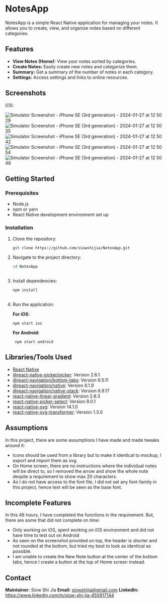 # NotesApp

NotesApp is a simple React Native application for managing your notes. It allows you to create, view, and organize notes based on different categories.

## Features

- **View Notes (Home):** View your notes sorted by categories.
- **Create Notes:** Easily create new notes and categorize them.
- **Summary:** Get a summary of the number of notes in each category.
- **Settings:** Access settings and links to online resources.
  
## Screenshots

iOS:

![Simulator Screenshot - iPhone SE (3rd generation) - 2024-01-27 at 12 50 29](https://github.com/siowshijia/NotesApp/assets/17192763/3cc84500-2a2f-4f3a-8243-e7fc29a44435)
![Simulator Screenshot - iPhone SE (3rd generation) - 2024-01-27 at 12 50 35](https://github.com/siowshijia/NotesApp/assets/17192763/37790cae-faea-4286-8bef-8fd0f68d48a8)
![Simulator Screenshot - iPhone SE (3rd generation) - 2024-01-27 at 12 50 42](https://github.com/siowshijia/NotesApp/assets/17192763/3d1a4955-684f-4697-8b97-59be2aae9155)
![Simulator Screenshot - iPhone SE (3rd generation) - 2024-01-27 at 12 50 54](https://github.com/siowshijia/NotesApp/assets/17192763/88d6dbed-2649-45b9-9153-14356743c0b4)
![Simulator Screenshot - iPhone SE (3rd generation) - 2024-01-27 at 12 50 48](https://github.com/siowshijia/NotesApp/assets/17192763/0ce65f9c-4b12-4efb-9379-ff9ad582dd6a)


## Getting Started

### Prerequisites

- Node.js
- npm or yarn
- React Native development environment set up

### Installation

1. Clone the repository:

   ```bash
   git clone https://github.com/siowshijia/NotesApp.git

2. Navigate to the project directory:

    ```bash
    cd NotesApp
  
3. Install dependencies:
  
    ```bash
    npm install
  
4. Run the application:

    **For iOS:**
    
       npm start ios
  
    **For Android:**
    
        npm start android


## Libraries/Tools Used

- [React Native](https://reactnative.dev/)
- [@react-native-picker/picker](https://github.com/react-native-picker/picker): Version 2.6.1
- [@react-navigation/bottom-tabs](https://reactnavigation.org/): Version 6.5.11
- [@react-navigation/native](https://reactnavigation.org/): Version 6.1.9
- [@react-navigation/native-stack](https://reactnavigation.org/): Version 6.9.17
- [react-native-linear-gradient](https://github.com/react-native-linear-gradient/react-native-linear-gradient): Version 2.8.3
- [react-native-picker-select](https://github.com/lawnstarter/react-native-picker-select): Version 9.0.1
- [react-native-svg](https://github.com/react-native-svg/react-native-svg): Version 14.1.0
- [react-native-svg-transformer](https://github.com/kristerkari/react-native-svg-transformer): Version 1.3.0

## Assumptions

In this project, there are some assumptions I have made and made tweaks around it:
- Icons should be used from a library but to make it identical to mockup, I export and import them as svg.
- On Home screen, there are no instructions where the individual notes will be direct to, so I removed the arrow and show the whole note despite a requirement to show max 20 characters.
- As I do not have access to the font file, I did not set any font-family in this project, hence text will be seen as the base font.

## Incomplete Features
In this 48 hours, I have completed the functions in the requirement. But, there are some that did not complete on time:
- Only working on iOS, spent working on iOS environment and did not have time to test out on Android
- As seen on the screenshot provided on top, the header is shorter and not rounded at the bottom, but tried my best to look as identical as possible.
- I am unable to create the New Note button at the center of the bottom tabs, hence I create a button at the top of Home screen instead. 

## Contact

**Maintainer:** Siow Shi Jia
**Email:** siowshijia@gmail.com
**LinkedIn:** https://www.linkedin.com/in/siow-shi-jia-450917144

  
